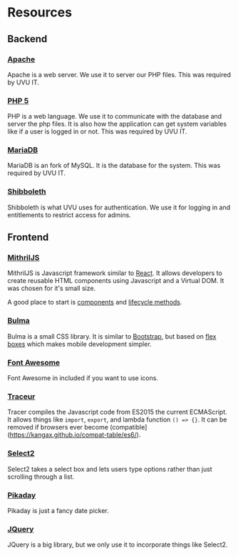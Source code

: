 # Resources

## Backend

### [Apache](https://www.apache.org/)

Apache is a web server. We use it to server our PHP files. This was required by UVU IT.

### [PHP 5](http://php.net/)

PHP is a web language. We use it to communicate with the database and server the php files. It is also how the application can get system variables like if a user is logged in or not. This was required by UVU IT.

### [MariaDB](https://mariadb.org/)

MariaDB is an fork of MySQL. It is the database for the system. This was required by UVU IT.

### [Shibboleth](https://shibboleth.net/)

Shibboleth is what UVU uses for authentication. We use it for logging in and entitlements to restrict access for admins.

## Frontend

### [MithrilJS](https://mithril.js.org/)

MithrilJS is Javascript framework similar to [React](https://facebook.github.io/react/). It allows developers to create reusable HTML components using Javascript and a Virtual DOM. It was chosen for it's small size.

A good place to start is [components](https://mithril.js.org/hyperscript.html#components) and [lifecycle methods](https://mithril.js.org/hyperscript.html#lifecycle-methods).

### [Bulma](http://bulma.io/documentation/overview/start/)

Bulma is a small CSS library. It is similar to [Bootstrap](http://getbootstrap.com/), but based on [flex boxes](https://css-tricks.com/snippets/css/a-guide-to-flexbox/) which makes mobile development simpler.

### [Font Awesome](http://fontawesome.io/icons/)

Font Awesome in included if you want to use icons.

### [Traceur](https://github.com/google/traceur-compiler)

Tracer compiles the Javascript code from ES2015 the current ECMAScript. It allows things like `import`, `export`, and lambda function `() => {}`. It can be removed if browsers ever become (compatible](https://kangax.github.io/compat-table/es6/).

### [Select2](https://select2.github.io/)

Select2 takes a select box and lets users type options rather than just scrolling through a list.

### [Pikaday](https://dbushell.com/Pikaday/)

Pikaday is just a fancy date picker.

### [JQuery](https://jquery.com/)

JQuery is a big library, but we only use it to incorporate things like Select2.
